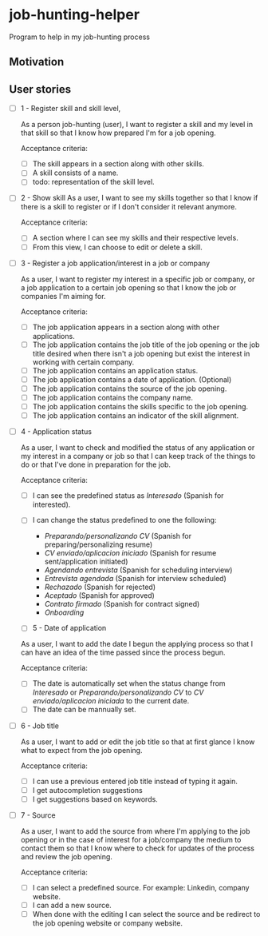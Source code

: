 # job-hunting-helper

Program to help in my job-hunting process

## Motivation

## User stories

- [ ] 1 - Register skill and skill level,

  As a person job-hunting (user), I want to register a skill and my level in that skill so that I know how prepared I'm for a job opening.

  Acceptance criteria:

  - [ ] The skill appears in a section along with other skills.
  - [ ] A skill consists of a name.
  - [ ] todo: representation of the skill level.

- [ ] 2 - Show skill
      As a user, I want to see my skills together so that I know if there is a skill to register or if I don't consider it relevant anymore.

  Acceptance criteria:

  - [ ] A section where I can see my skills and their respective levels.
  - [ ] From this view, I can choose to edit or delete a skill.

- [ ] 3 - Register a job application/interest in a job or company

  As a user, I want to register my interest in a specific job or company, or a job application to a certain job opening so that I know the job or companies I'm aiming for.

  Acceptance criteria:

  - [ ] The job application appears in a section along with other applications.
  - [ ] The job application contains the job title of the job opening or the job title desired when there isn't a job opening but exist the interest in working with certain company.
  - [ ] The job application contains an application status.
  - [ ] The job application contains a date of application. (Optional)
  - [ ] The job application contains the source of the job opening.
  - [ ] The job application contains the company name.
  - [ ] The job application contains the skills specific to the job opening.
  - [ ] The job application contains an indicator of the skill alignment.

- [ ] 4 - Application status

  As a user, I want to check and modified the status of any application or my interest in a company or job so that I can keep track of the things to do or that I've done in preparation for the job.

  Acceptance criteria:

  - [ ] I can see the predefined status as _Interesado_ (Spanish for interested).
  - [ ] I can change the status predefined to one the following:

    - _Preparando/personalizando CV_ (Spanish for preparing/personalizing resume)
    - _CV enviado/aplicacion iniciado_ (Spanish for resume sent/application initiated)
    - _Agendando entrevista_ (Spanish for scheduling interview)
    - _Entrevista agendada_ (Spanish for interview scheduled)
    - _Rechazado_ (Spanish for rejected)
    - _Aceptado_ (Spanish for approved)
    - _Contrato firmado_ (Spanish for contract signed)
    - _Onboarding_

  - [ ] 5 - Date of application

  As a user, I want to add the date I begun the applying process so that I can have an idea of the time passed since the process begun.

  Acceptance criteria:

  - [ ] The date is automatically set when the status change from _Interesado_ or _Preparando/personalizando CV_ to _CV enviado/aplicacion iniciada_ to the current date.
  - [ ] The date can be mannually set.

- [ ] 6 - Job title

  As a user, I want to add or edit the job title so that at first glance I know what to expect from the job opening.

  Acceptance criteria:

  - [ ] I can use a previous entered job title instead of typing it again.
  - [ ] I get autocompletion suggestions
  - [ ] I get suggestions based on keywords.

- [ ] 7 - Source

  As a user, I want to add the source from where I'm applying to the job opening or in the case of interest for a job/company the medium to contact them so that I know where to check for updates of the process and review the job opening.

  Acceptance criteria:

  - [ ] I can select a predefined source. For example: Linkedin, company website.
  - [ ] I can add a new source.
  - [ ] When done with the editing I can select the source and be redirect to the job opening website or company website.
